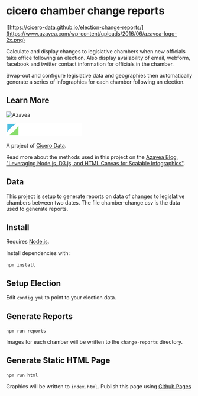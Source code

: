 # cicero chamber change reports

![https://cicero-data.github.io/election-change-reports/](https://www.azavea.com/wp-content/uploads/2016/06/azavea-logo-2x.png)



Calculate and display changes to legislative chambers when new officials take office following an election. Also display availability of email, webform, facebook and twitter contact information for officials in the chamber.

Swap-out and configure legislative data and geographies then automatically generate a series of infographics for each chamber following an election.

## Learn More

![Azavea](https://www.azavea.com/wp-content/uploads/2016/06/azavea-logo-2x.png)

![Cicero](images/cicero_light_sm.png)

A project of [Cicero Data](https://www.cicerodata.com/).

Read more about the methods used in this project on the [Azavea Blog, "Leveraging Node.js, D3.js, and HTML Canvas for Scalable Infographics"](https://www.azavea.com/blog/2017/07/20/node-js-d3-canvas-scalable-graphics/).


## Data

This project is setup to generate reports on data of changes to legislative chambers between two dates. The file chamber-change.csv is the data used to generate reports.


## Install

Requires [Node.js](https://nodejs.org/).

Install dependencies with:

`npm install`


## Setup Election

Edit `config.yml` to point to your election data.


## Generate Reports

`npm run reports`

Images for each chamber will be written to the `change-reports` directory.

## Generate Static HTML Page

`npm run html`

Graphics will be written to `index.html`. Publish this page using [Github Pages](https://pages.github.com/)
